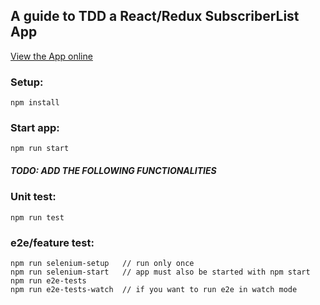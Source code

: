 ## A guide to TDD a React/Redux SubscriberList App

[View the App online](https://react-redux-magazine-subscriptions.herokuapp.com/)

### Setup:
```
npm install
```

### Start app:
```
npm run start
```

##### TODO: ADD THE FOLLOWING FUNCTIONALITIES #####

### Unit test:
```
npm run test
```

### e2e/feature test:
```
npm run selenium-setup   // run only once
npm run selenium-start   // app must also be started with npm start
npm run e2e-tests
npm run e2e-tests-watch  // if you want to run e2e in watch mode
```
